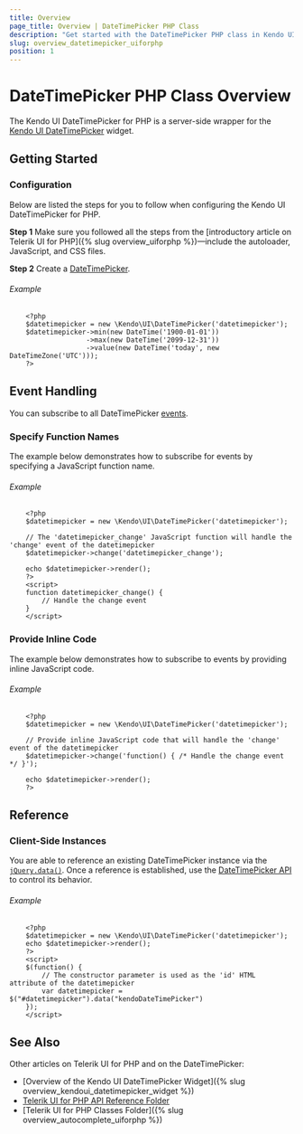 ```yaml
---
title: Overview
page_title: Overview | DateTimePicker PHP Class
description: "Get started with the DateTimePicker PHP class in Kendo UI."
slug: overview_datetimepicker_uiforphp
position: 1
---
```


# DateTimePicker PHP Class Overview

The Kendo UI DateTimePicker for PHP is a server-side wrapper for the [Kendo UI DateTimePicker](/api/javascript/ui/datetimepicker) widget.

## Getting Started

### Configuration

Below are listed the steps for you to follow when configuring the Kendo UI DateTimePicker for PHP.

**Step 1** Make sure you followed all the steps from the [introductory article on Telerik UI for PHP]({% slug overview_uiforphp %})&mdash;include the autoloader, JavaScript, and CSS files.

**Step 2** Create a [DateTimePicker](/api/javascript/ui/datetimepicker).

###### Example

        <?php
        $datetimepicker = new \Kendo\UI\DateTimePicker('datetimepicker');
        $datetimepicker->min(new DateTime('1900-01-01'))
                       ->max(new DateTime('2099-12-31'))
                       ->value(new DateTime('today', new DateTimeZone('UTC')));
        ?>

## Event Handling

You can subscribe to all DateTimePicker [events](/api/javascript/ui/datetimepicker#events).

### Specify Function Names

The example below demonstrates how to subscribe for events by specifying a JavaScript function name.

###### Example

        <?php
        $datetimepicker = new \Kendo\UI\DateTimePicker('datetimepicker');

        // The 'datetimepicker_change' JavaScript function will handle the 'change' event of the datetimepicker
        $datetimepicker->change('datetimepicker_change');

        echo $datetimepicker->render();
        ?>
        <script>
        function datetimepicker_change() {
            // Handle the change event
        }
        </script>

### Provide Inline Code

The example below demonstrates how to subscribe to events by providing inline JavaScript code.

###### Example

        <?php
        $datetimepicker = new \Kendo\UI\DateTimePicker('datetimepicker');

        // Provide inline JavaScript code that will handle the 'change' event of the datetimepicker
        $datetimepicker->change('function() { /* Handle the change event */ }');

        echo $datetimepicker->render();
        ?>

<!--*-->
## Reference

### Client-Side Instances

You are able to reference an existing DateTimePicker instance via the [`jQuery.data()`](http://api.jquery.com/jQuery.data/). Once a reference is established, use the [DateTimePicker API](/api/javascript/ui/datetimepicker#methods) to control its behavior.

###### Example

        <?php
        $datetimepicker = new \Kendo\UI\DateTimePicker('datetimepicker');
        echo $datetimepicker->render();
        ?>
        <script>
        $(function() {
            // The constructor parameter is used as the 'id' HTML attribute of the datetimepicker
            var datetimepicker = $("#datetimepicker").data("kendoDateTimePicker")
        });
        </script>

## See Also

Other articles on Telerik UI for PHP and on the DateTimePicker:

* [Overview of the Kendo UI DateTimePicker Widget]({% slug overview_kendoui_datetimepicker_widget %})
* [Telerik UI for PHP API Reference Folder](/api/php/Kendo/UI/AutoComplete)
* [Telerik UI for PHP Classes Folder]({% slug overview_autocomplete_uiforphp %})
